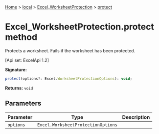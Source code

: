 [Home](./index) &gt; [local](local.md) &gt; [Excel\_WorksheetProtection](local.excel_worksheetprotection.md) &gt; [protect](local.excel_worksheetprotection.protect.md)

# Excel\_WorksheetProtection.protect method

Protects a worksheet. Fails if the worksheet has been protected. 

 \[Api set: ExcelApi 1.2\]

**Signature:**
```javascript
protect(options?: Excel.WorksheetProtectionOptions): void;
```
**Returns:** `void`

## Parameters

|  Parameter | Type | Description |
|  --- | --- | --- |
|  `options` | `Excel.WorksheetProtectionOptions` |  |

